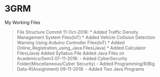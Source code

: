 # 3GRM
My Working Files
> File Structure Commit
> 11-Oct-2018:
	* Added Traffic Density Management System Files(IoT)
	* Added Vehicle Collision Detection Warning Using Arduino Controller Files(IoT)
	* Added Online_Registration_using_Java Files(Java)
	* Added Calculator Files(Java)
> Added Syllabus File
> Added Java Files on Academics/Sem3
> 07-11-2018:
	- Added CyberSecurity Folder(Miscellaneous/Cyber Security)
	- Added Programming/R/Big Data-R(Assignment)
> 09-11-2018:
	- Added Two Java Programs
